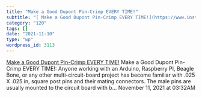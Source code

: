 ```yaml
---
title: "Make a Good Dupont Pin-Crimp EVERY TIME!"
subtitle: "[ Make a Good Dupont Pin-Crimp EVERY TIME!](https://www.instructables.com/Make-a-Good-Dupont-Pin-Cri..."
category: "120"
tags: []
date: "2021-11-10"
type: "wp"
wordpress_id: 3113
---
```

[ Make a Good Dupont Pin-Crimp EVERY TIME!](https://www.instructables.com/Make-a-Good-Dupont-Pin-Crimp-EVERY-TIME/)
 Make a Good Dupont Pin-Crimp EVERY TIME!: Anyone working with an Arduino, Raspberry PI, Beagle Bone, or any other multi-circuit-board project has become familiar with .025 X .025 in, square post pins and their mating connectors. The male pins are usually mounted to the circuit board with b…
November 11, 2021 at 03:32AM